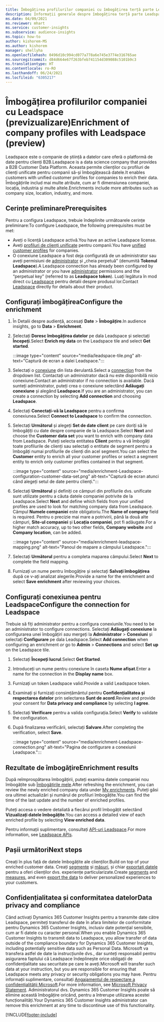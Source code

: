 ```yaml
---
title: Îmbogățirea profilurilor companiei cu îmbogățirea terță parte Leadspace
description: Informații generale despre îmbogățirea terță parte Leadspace.
ms.date: 04/09/2021
ms.reviewer: mhart
ms.service: customer-insights
ms.subservice: audience-insights
ms.topic: how-to
author: kishorem-MS
ms.author: kishorem
manager: shellyha
ms.openlocfilehash: 0496d10c994cd077a778a6e745e3774e316765ae
ms.sourcegitcommit: d84d664e67f263bfeb741154d309088c5101b9c3
ms.translationtype: HT
ms.contentlocale: ro-RO
ms.lasthandoff: 06/24/2021
ms.locfileid: "6305217"
---
```

# <a name="enrichment-of-company-profiles-with-leadspace-preview"></a><span data-ttu-id="39f7e-103">Îmbogățirea profilurilor companiei cu Leadspace (previzualizare)</span><span class="sxs-lookup"><span data-stu-id="39f7e-103">Enrichment of company profiles with Leadspace (preview)</span></span>

<span data-ttu-id="39f7e-104">Leadspace este o companie de știință a datelor care oferă o platformă de date pentru clienți B2B.</span><span class="sxs-lookup"><span data-stu-id="39f7e-104">Leadspace is a data science company that provides a B2B Customer Data Platform.</span></span> <span data-ttu-id="39f7e-105">Aceasta permite clienților cu profiluri de clienți unificate pentru companii să-și îmbogățească datele.</span><span class="sxs-lookup"><span data-stu-id="39f7e-105">It enables customers with unified customer profiles for companies to enrich their data.</span></span> <span data-ttu-id="39f7e-106">Îmbogățirile includ mai multe atribute, cum ar fi dimensiunea companiei, locația, industria și multe altele.</span><span class="sxs-lookup"><span data-stu-id="39f7e-106">Enrichments include more attributes such as company size, location, industry, and more.</span></span>

## <a name="prerequisites"></a><span data-ttu-id="39f7e-107">Cerințe preliminare</span><span class="sxs-lookup"><span data-stu-id="39f7e-107">Prerequisites</span></span>

<span data-ttu-id="39f7e-108">Pentru a configura Leadspace, trebuie îndeplinite următoarele cerințe preliminare:</span><span class="sxs-lookup"><span data-stu-id="39f7e-108">To configure Leadspace, the following prerequisites must be met:</span></span>

- <span data-ttu-id="39f7e-109">Aveți o licență Leadspace activă.</span><span class="sxs-lookup"><span data-stu-id="39f7e-109">You have an active Leadspace license.</span></span>
- <span data-ttu-id="39f7e-110">Aveți [profiluri de clienți unificate](customer-profiles.md) pentru companii.</span><span class="sxs-lookup"><span data-stu-id="39f7e-110">You have [unified customer profiles](customer-profiles.md) for companies.</span></span>
- <span data-ttu-id="39f7e-111">O conexiune Leadspace a fost deja configurată de un administrator sau aveți permisiuni de [administrator](permissions.md#administrator) și „cheia perpetuă" (denumită **Tokenul Leadspace**).</span><span class="sxs-lookup"><span data-stu-id="39f7e-111">A Leadspace connection has already been configured by an administrator or you have [administrator](permissions.md#administrator) permissions and the “perpetual key” (referred to as **Leadspace token**).</span></span> <span data-ttu-id="39f7e-112">Luați legătura în mod direct cu [Leadspace](https://www.leadspace.com/products/leadspace-on-demand/) pentru detalii despre produsul lor.</span><span class="sxs-lookup"><span data-stu-id="39f7e-112">Contact [Leadspace](https://www.leadspace.com/products/leadspace-on-demand/) directly for details about their product.</span></span>

## <a name="configure-the-enrichment"></a><span data-ttu-id="39f7e-113">Configurați îmbogățirea</span><span class="sxs-lookup"><span data-stu-id="39f7e-113">Configure the enrichment</span></span>

1. <span data-ttu-id="39f7e-114">În Detalii despre audiență, accesați **Date** > **Îmbogățire**.</span><span class="sxs-lookup"><span data-stu-id="39f7e-114">In audience insights, go to **Data** > **Enrichment**.</span></span>

1. <span data-ttu-id="39f7e-115">Selectați **Doresc îmbogățirea datelor** pe dala Leadspace și selectați **Începeți**.</span><span class="sxs-lookup"><span data-stu-id="39f7e-115">Select **Enrich my data** on the Leadspace tile and select **Get started**.</span></span>

   :::image type="content" source="media/leadspace-tile.png" alt-text="Captură de ecran a dalei Leadspace.":::

1. <span data-ttu-id="39f7e-117">Selectați o [conexiune](connections.md) din lista derulantă.</span><span class="sxs-lookup"><span data-stu-id="39f7e-117">Select a [connection](connections.md) from the dropdown list.</span></span> <span data-ttu-id="39f7e-118">Contactați un administrator dacă nu este disponibilă nicio conexiune.</span><span class="sxs-lookup"><span data-stu-id="39f7e-118">Contact an administrator if no connection is available.</span></span> <span data-ttu-id="39f7e-119">Dacă sunteți administrator, puteți crea o conexiune selectând **Adăugați conexiune** și alegând **Leadspace**.</span><span class="sxs-lookup"><span data-stu-id="39f7e-119">If you are an administrator, you can create a connection by selecting **Add connection** and choosing **Leadspace**.</span></span> 

1. <span data-ttu-id="39f7e-120">Selectați **Conectați-vă la Leadspace** pentru a confirma conexiunea.</span><span class="sxs-lookup"><span data-stu-id="39f7e-120">Select **Connect to Leadspace** to confirm the connection.</span></span>

1. <span data-ttu-id="39f7e-121">Selectați **Următorul** și alegeți **Set de date client** pe care doriți să le îmbogățiți cu date despre companie de la Leadspace.</span><span class="sxs-lookup"><span data-stu-id="39f7e-121">Select **Next** and choose the **Customer data set** you want to enrich with company data from Leadspace.</span></span> <span data-ttu-id="39f7e-122">Puteți selecta entitatea **Client** pentru a vă îmbogăți toate profilurile de clienți sau selectați o entitate de segment pentru a îmbogăți numai profilurile de clienți din acel segment.</span><span class="sxs-lookup"><span data-stu-id="39f7e-122">You can select the **Customer** entity to enrich all your customer profiles or select a segment entity to enrich only customer profiles contained in that segment.</span></span>

    :::image type="content" source="media/enrichment-Leadspace-configuration-customer-data-set.png" alt-text="Captură de ecran atunci când alegeți setul de date pentru clienți.":::

1. <span data-ttu-id="39f7e-124">Selectați **Următorul** și definiți ce câmpuri din profilurile dvs. unificate sunt utilizate pentru a căuta datele companiei potrivite de la Leadspace.</span><span class="sxs-lookup"><span data-stu-id="39f7e-124">Select **Next** and define which fields from your unified profiles are used to look for matching company data from Leadspace.</span></span> <span data-ttu-id="39f7e-125">Câmpul **Numele companiei** este obligatoriu.</span><span class="sxs-lookup"><span data-stu-id="39f7e-125">The **Name of company** field is required.</span></span> <span data-ttu-id="39f7e-126">Pentru o precizie mai mare a potrivirii, până la două alte câmpuri, **Site-ul companiei** și **Locația companiei**, pot fi adăugate.</span><span class="sxs-lookup"><span data-stu-id="39f7e-126">For a higher match accuracy, up to two other fields, **Company website** and **Company location**, can be added.</span></span>

   :::image type="content" source="media/enrichment-leadspace-mapping.png" alt-text="Panoul de mapare a câmpului Leadspace.":::

1. <span data-ttu-id="39f7e-128">Selectați **Următorul** pentru a completa maparea câmpului.</span><span class="sxs-lookup"><span data-stu-id="39f7e-128">Select **Next** to complete the field mapping.</span></span>

1. <span data-ttu-id="39f7e-129">Furnizați un nume pentru îmbogățire și selectați **Salvați îmbogățirea** după ce v-ați analizat alegerile.</span><span class="sxs-lookup"><span data-stu-id="39f7e-129">Provide a name for the enrichment and select **Save enrichment** after reviewing your choices.</span></span>


## <a name="configure-the-connection-for-leadspace"></a><span data-ttu-id="39f7e-130">Configurați conexiunea pentru Leadspace</span><span class="sxs-lookup"><span data-stu-id="39f7e-130">Configure the connection for Leadspace</span></span> 

<span data-ttu-id="39f7e-131">Trebuie să fiți administrator pentru a configura conexiunile.</span><span class="sxs-lookup"><span data-stu-id="39f7e-131">You need to be an administrator to configure connections.</span></span> <span data-ttu-id="39f7e-132">Selectați **Adăugați conexiune** la configurarea unei îmbogățiri *sau* mergeți la **Administrator** > **Conexiuni** și selectați **Configurare** pe dala Leadspace.</span><span class="sxs-lookup"><span data-stu-id="39f7e-132">Select **Add connection** when configuring an enrichment *or* go to **Admin** > **Connections** and select **Set up** on the Leadspace tile.</span></span>

1. <span data-ttu-id="39f7e-133">Selectați **Începeți lucrul**.</span><span class="sxs-lookup"><span data-stu-id="39f7e-133">Select **Get Started**.</span></span> 

1. <span data-ttu-id="39f7e-134">Introduceți un nume pentru conexiune în caseta **Nume afișat**.</span><span class="sxs-lookup"><span data-stu-id="39f7e-134">Enter a name for the connection in the **Display name** box.</span></span>

1. <span data-ttu-id="39f7e-135">Furnizați un token Leadspace valid.</span><span class="sxs-lookup"><span data-stu-id="39f7e-135">Provide a valid Leadspace token.</span></span>

1. <span data-ttu-id="39f7e-136">Examinați și furnizați consimțământul pentru **Confidențialitatea și respectarea datelor** prin selectarea **Sunt de acord**.</span><span class="sxs-lookup"><span data-stu-id="39f7e-136">Review and provide your consent for **Data privacy and compliance** by selecting **I agree**.</span></span>

1. <span data-ttu-id="39f7e-137">Selectați **Verificare** pentru a valida configurația.</span><span class="sxs-lookup"><span data-stu-id="39f7e-137">Select **Verify** to validate the configuration.</span></span>

1. <span data-ttu-id="39f7e-138">După finalizarea verificării, selectați **Salvare**.</span><span class="sxs-lookup"><span data-stu-id="39f7e-138">After completing the verification, select **Save**.</span></span>
   
   :::image type="content" source="media/enrichment-Leadspace-connection.png" alt-text="Pagina de configurare a conexiunii Leadspace.":::

## <a name="enrichment-results"></a><span data-ttu-id="39f7e-140">Rezultate de îmbogățire</span><span class="sxs-lookup"><span data-stu-id="39f7e-140">Enrichment results</span></span>

<span data-ttu-id="39f7e-141">După reîmprospătarea îmbogățirii, puteți examina datele companiei nou îmbogățite sub [Îmbogățirile mele](enrichment-hub.md).</span><span class="sxs-lookup"><span data-stu-id="39f7e-141">After refreshing the enrichment, you can review the newly enriched company data under [My enrichments](enrichment-hub.md).</span></span> <span data-ttu-id="39f7e-142">Puteți găsi ora ultimei actualizări și numărul de profiluri îmbogățite.</span><span class="sxs-lookup"><span data-stu-id="39f7e-142">You can find the time of the last update and the number of enriched profiles.</span></span>

<span data-ttu-id="39f7e-143">Puteți accesa o vedere detaliată a fiecărui profil îmbogățit selectând **Vizualizați datele îmbogățite**.</span><span class="sxs-lookup"><span data-stu-id="39f7e-143">You can access a detailed view of each enriched profile by selecting **View enriched data**.</span></span>

<span data-ttu-id="39f7e-144">Pentru informații suplimentare, consultați [API-uri Leadspace](https://support.leadspace.com/hc/en-us/sections/201997649-API).</span><span class="sxs-lookup"><span data-stu-id="39f7e-144">For more information, see [Leadspace APIs](https://support.leadspace.com/hc/en-us/sections/201997649-API).</span></span>

## <a name="next-steps"></a><span data-ttu-id="39f7e-145">Pașii următori</span><span class="sxs-lookup"><span data-stu-id="39f7e-145">Next steps</span></span>

<span data-ttu-id="39f7e-146">Creați în plus față de datele îmbogățite ale clienților.</span><span class="sxs-lookup"><span data-stu-id="39f7e-146">Build on top of your enriched customer data.</span></span> <span data-ttu-id="39f7e-147">Creați [segmente](segments.md) și [măsuri](measures.md), și chiar [exportați datele](export-destinations.md) pentru a oferi clienților dvs. experiențe particularizate.</span><span class="sxs-lookup"><span data-stu-id="39f7e-147">Create [segments](segments.md) and [measures](measures.md), and even [export the data](export-destinations.md) to deliver personalized experiences to your customers.</span></span>

## <a name="data-privacy-and-compliance"></a><span data-ttu-id="39f7e-148">Confidențialitatea și conformitatea datelor</span><span class="sxs-lookup"><span data-stu-id="39f7e-148">Data privacy and compliance</span></span>

<span data-ttu-id="39f7e-149">Când activați Dynamics 365 Customer Insights pentru a transmite date către Leadspace, permiteți transferul de date în afara limitelor de conformitate pentru Dynamics 365 Customer Insights, inclusiv date potențial sensibile, cum ar fi datele cu caracter personal.</span><span class="sxs-lookup"><span data-stu-id="39f7e-149">When you enable Dynamics 365 Customer Insights to transmit data to Leadspace, you allow transfer of data outside of the compliance boundary for Dynamics 365 Customer Insights, including potentially sensitive data such as Personal Data.</span></span> <span data-ttu-id="39f7e-150">Microsoft va transfera astfel de date la instrucțiunile dvs., dar sunteți responsabil pentru asigurarea faptului că Leadspace îndeplinește orice obligații de confidențialitate sau securitate pe care le aveți.</span><span class="sxs-lookup"><span data-stu-id="39f7e-150">Microsoft will transfer such data at your instruction, but you are responsible for ensuring that Leadspace meets any privacy or security obligations you may have.</span></span> <span data-ttu-id="39f7e-151">Pentru informații suplimentare, consultați [Angajamentul de respectare a confidențialității Microsoft](https://go.microsoft.com/fwlink/?linkid=396732).</span><span class="sxs-lookup"><span data-stu-id="39f7e-151">For more information, see [Microsoft Privacy Statement](https://go.microsoft.com/fwlink/?linkid=396732).</span></span>
<span data-ttu-id="39f7e-152">Administratorul dvs. Dynamics 365 Customer Insights poate să elimine această îmbogățire oricând, pentru a întrerupe utilizarea acestei funcționalități.</span><span class="sxs-lookup"><span data-stu-id="39f7e-152">Your Dynamics 365 Customer Insights administrator can remove this enrichment at any time to discontinue use of this functionality.</span></span>


[!INCLUDE[footer-include](../includes/footer-banner.md)]
